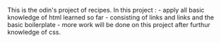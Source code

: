 This is the odin's project of recipes.
In this project :
    - apply all basic knowledge of html learned so far
    - consisting of links and links and the basic boilerplate
    - more work will be done on this project after furthur knowledge of css.